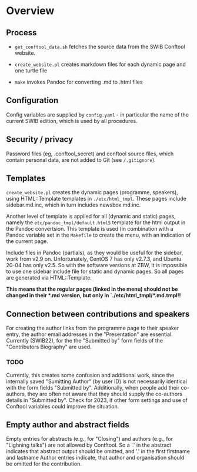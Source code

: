 # Overview

## Process

* `get_conftool_data.sh` fetches the source data from the SWIB Conftool website.

* `create_website.pl` creates markdown files for each dynamic page and one turtle file

* `make` invokes Pandoc for converting .md to .html files

## Configuration

Config variables are supplied by `config.yaml` - in particular the name of the
current SWIB edition, which is used by all procedures.

## Security / privacy

Password files (eg, .conftool_secret) and conftool source files, which contain
personal data, are not added to Git (see `/.gitignore`).

## Templates

`create_website.pl` creates the dynamic pages (programme, speakers), using
HTML::Template templates in `./etc/html_tmpl`. These pages include
sidebar.md.inc, which in turn includes newsbox.md.inc.

Another level of template is applied for all (dynamic and static) pages, namely
the `etc/pandoc_tmpl/default.html5` template for the html output in the Pandoc
convertsion. This template is used (in combination with a Pandoc variable set
in the `Makefile` to create the menu, with an indication of the current page.

Include files in Pandoc (partials), as they would be useful for the sidebar,
work from v2.9 on. Unfortunately, CentOS 7 has only v2.7.3, and Ubuntu 20-04
has only v2.5. So with the software versions at ZBW, it is impossible to use
one sidebar include file for static and dynamic pages. So all pages are
generated via HTML::Template.

**This means that the regular pages (linked in the menu) should not be changed
in their \*.md version, but only in `./etc/html_tmpl/\*.md.tmpl!!**

## Connection between contributions and speakers

For creating the author links from the programme page to their speaker entry,
the author email addresses in the "Presentation" are essential. Currently
(SWIB22), for the the "Submitted by" form fields of the "Contributors
Biography" are used.

### TODO

Currently, this creates some confusion and additional work, since the
internally saved "Sumitting Author" (by user ID)  is not necessarily identical
with the form fields "Submitted by". Additionally, when people add their
co-authors, they are often not aware that they should supply the co-authors
details in "Submitted by". Check for 2023, if other form settings and use of 
Conftool variables could improve the situation.

## Empty author and abstract fields

Empty entries for abstracts (e.g., for "Closing") and authors (e.g., for
"Lighning talks") are not allowed by Contftool. So a '.' in the abstract
indicates that abstract output should be omitted, and '.' in the first
firstname and lastname Author entries indicate, that author and organisation
should be omitted for the contribution.


